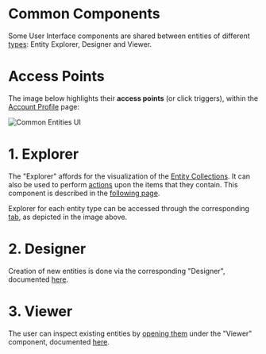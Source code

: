 # Common Components

Some User Interface components are shared between entities of different [types](../overview.md): Entity Explorer, Designer and Viewer.

# Access Points

The image below highlights their **access points** (or click triggers), within the [Account Profile](/accounts/ui/profile-page.md) page:

![Common Entities UI](/images/common-ui-entities.png "Common Entities UI")

# 1. Explorer

The "Explorer" affords for the visualization of the [Entity Collections](/accounts/collections.md). It can also be used to perform [actions](../actions/overview.md) upon the items that they contain. This component is described in the [following page](/entities-general/ui/explorer.md).

Explorer for each entity type can be accessed through the corresponding [tab](/ui/tabs-navigator.md), as depicted in the image above.

# 2. Designer

Creation of new entities is done via the corresponding "Designer", documented [here](/entities-general/ui/designer.md).

# 3. Viewer

The user can inspect existing entities by [opening them](../actions/open-edit.md) under the "Viewer" component, documented [here](viewer.md).
